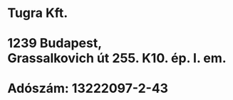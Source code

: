 
<html>
<body>

<h1>Tugra Kft. 
  <br>
    <br>
  1239 Budapest, <br> 
  Grassalkovich út 255. K10. ép. I. em.
  <br>
    <br>
  Adószám: 13222097-2-43
 </h1>
</body>
</html>
